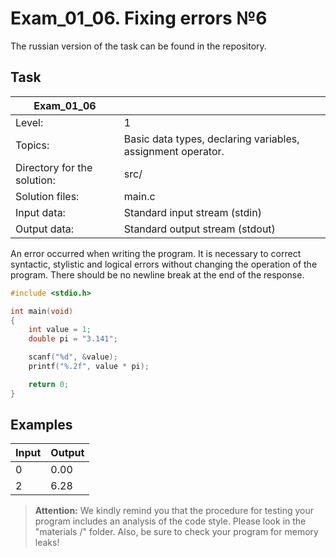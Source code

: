 # Exam_01_06. Fixing errors №6 
The russian version of the task can be found in the repository.

## Task

| Exam_01_06 | |
| ------ | ------ |
| Level: | 1 |
| Topics: | Basic data types, declaring variables, assignment operator. |
| Directory for the solution: | src/ |
| Solution files: | main.c |
| Input data: | Standard input stream (stdin) |
| Output data: | Standard output stream (stdout) |

An error occurred when writing the program. It is necessary to correct syntactic, stylistic and logical errors without changing the operation of the program. There should be no newline break at the end of the response.

```c
#include <stdio.h>

int main(void)
{
	int value = 1;
	double pi = "3.141";

	scanf("%d", &value);
	printf("%.2f", value * pi);

	return 0;
}
```

## Examples

| Input | Output |
| ------ | ------ |
| 0 | 0.00 |
| 2 | 6.28 |

> **Attention:** We kindly remind you that the procedure for testing your program includes an analysis of the code style. Please look in the "materials /" folder. Also, be sure to check your program for memory leaks!
